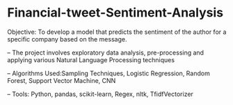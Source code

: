 # Financial-tweet-Sentiment-Analysis
Objective: To develop a model that predicts the sentiment of the author for a specific company based on the message.

– The project involves exploratory data analysis, pre-processing and applying various Natural Language Processing techniques

– Algorithms Used:Sampling Techniques, Logistic Regression, Random Forest, Support Vector Machine, CNN

– Tools: Python, pandas, scikit-learn, Regex, nltk, TfidfVectorizer
